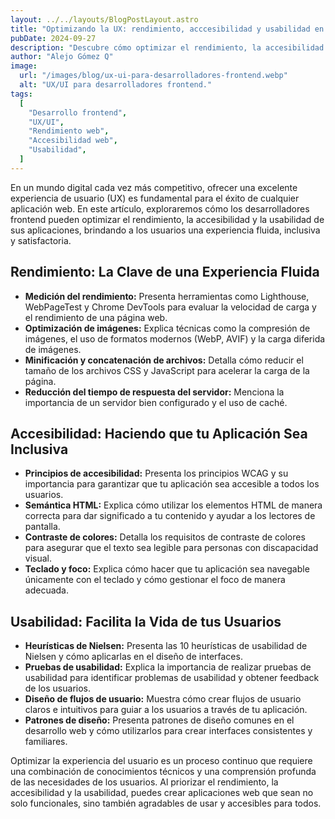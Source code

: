 ```yaml
---
layout: ../../layouts/BlogPostLayout.astro
title: "Optimizando la UX: rendimiento, acccesibilidad y usabilidad en el desarrollo frontend"
pubDate: 2024-09-27
description: "Descubre cómo optimizar el rendimiento, la accesibilidad y la usabilidad de tus aplicaciones frontend. Aprende sobre las últimas técnicas y herramientas para mejorar la velocidad de carga, hacer tus sitios más inclusivos y facilitar la navegación para tus usuarios. ¡Mejora tus habilidades como desarrollador frontend y lleva tus proyectos al siguiente nivel!"
author: "Alejo Gómez Q"
image:
  url: "/images/blog/ux-ui-para-desarrolladores-frontend.webp"
  alt: "UX/UI para desarrolladores frontend."
tags:
  [
    "Desarrollo frontend",
    "UX/UI",
    "Rendimiento web",
    "Accesibilidad web",
    "Usabilidad",
  ]
---
```


En un mundo digital cada vez más competitivo, ofrecer una excelente experiencia de usuario (UX) es fundamental para el éxito de cualquier aplicación web. En este artículo, exploraremos cómo los desarrolladores frontend pueden optimizar el rendimiento, la accesibilidad y la usabilidad de sus aplicaciones, brindando a los usuarios una experiencia fluida, inclusiva y satisfactoria.

## Rendimiento: La Clave de una Experiencia Fluida

- **Medición del rendimiento:** Presenta herramientas como Lighthouse, WebPageTest y Chrome DevTools para evaluar la velocidad de carga y el rendimiento de una página web.
- **Optimización de imágenes:** Explica técnicas como la compresión de imágenes, el uso de formatos modernos (WebP, AVIF) y la carga diferida de imágenes.
- **Minificación y concatenación de archivos:** Detalla cómo reducir el tamaño de los archivos CSS y JavaScript para acelerar la carga de la página.
- **Reducción del tiempo de respuesta del servidor:** Menciona la importancia de un servidor bien configurado y el uso de caché.

## Accesibilidad: Haciendo que tu Aplicación Sea Inclusiva

- **Principios de accesibilidad:** Presenta los principios WCAG y su importancia para garantizar que tu aplicación sea accesible a todos los usuarios.
- **Semántica HTML:** Explica cómo utilizar los elementos HTML de manera correcta para dar significado a tu contenido y ayudar a los lectores de pantalla.
- **Contraste de colores:** Detalla los requisitos de contraste de colores para asegurar que el texto sea legible para personas con discapacidad visual.
- **Teclado y foco:** Explica cómo hacer que tu aplicación sea navegable únicamente con el teclado y cómo gestionar el foco de manera adecuada.

## Usabilidad: Facilita la Vida de tus Usuarios

- **Heurísticas de Nielsen:** Presenta las 10 heurísticas de usabilidad de Nielsen y cómo aplicarlas en el diseño de interfaces.
- **Pruebas de usabilidad:** Explica la importancia de realizar pruebas de usabilidad para identificar problemas de usabilidad y obtener feedback de los usuarios.
- **Diseño de flujos de usuario:** Muestra cómo crear flujos de usuario claros e intuitivos para guiar a los usuarios a través de tu aplicación.
- **Patrones de diseño:** Presenta patrones de diseño comunes en el desarrollo web y cómo utilizarlos para crear interfaces consistentes y familiares.

Optimizar la experiencia del usuario es un proceso continuo que requiere una combinación de conocimientos técnicos y una comprensión profunda de las necesidades de los usuarios. Al priorizar el rendimiento, la accesibilidad y la usabilidad, puedes crear aplicaciones web que sean no solo funcionales, sino también agradables de usar y accesibles para todos.
